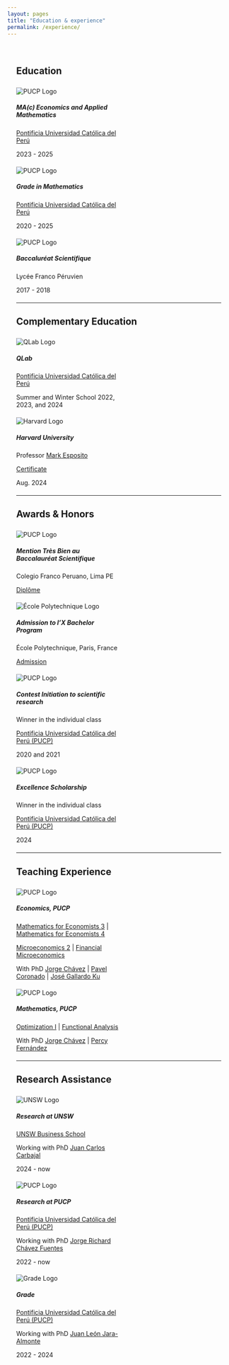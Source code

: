 ```yaml
---
layout: pages
title: "Education & experience"
permalink: /experience/
---
```


<style>
  .content-experience {
    max-width: 800px;
    margin: 0 auto;
    padding: 20px;
  }
  
  .content-experience h2,
  .content-experience h3,
  .content-experience h4,
  .content-experience h5 {
    text-align: left;
    margin-left: 0;
  }
  
  h2 {
    margin-bottom: 25px;
  }
  
  h4 {
    margin: 25px 0;
  }
  
  .card {
    width: 50%;
    margin: 20px 0;
  }
  
  .card-header img {
    display: block;
    margin: 0;
  }
  
  .card-body {
    text-align: left;
  }
  
  @media (max-width: 768px) {
    .card {
      width: 100%;
      margin: 10px 0;
    }
  }
</style>

<div class="content-experience">
  <!-- Education -->
  <h2>Education</h2>
  
  <div class="card">
    <div class="card-header">
      <img draggable="false" src="{{ "/assets/img/institutions/pucp-logo.png" | relative_url }}" alt="PUCP Logo">
    </div>
    <div class="card-body">
      <h5 class="card-title">MA(c) Economics and Applied Mathematics</h5>
      <p class="card-text">
        <a href="https://www.pucp.edu.pe/carrera/matematicas/">Pontificia Universidad Católica del Perú</a>
      </p>
      <p class="card-text">2023 - 2025</p>
    </div>
  </div>
  
  <div class="card">
    <div class="card-header">
      <img draggable="false" src="{{ "/assets/img/institutions/pucp-logo.png" | relative_url }}" alt="PUCP Logo">
    </div>
    <div class="card-body">
      <h5 class="card-title">Grade in Mathematics</h5>
      <p class="card-text">
        <a href="https://www.pucp.edu.pe/carrera/matematicas/">Pontificia Universidad Católica del Perú</a>
      </p>
      <p class="card-text">2020 - 2025</p>
    </div>
  </div>
  
  <div class="card">
    <div class="card-header">
      <img draggable="false" src="{{ "/assets/img/institutions/LyceeFrancoPeruvien.png" | relative_url }}" alt="PUCP Logo">
    </div>
    <div class="card-body">
      <h5 class="card-title">Baccaluréat Scientifique</h5>
      <p class="card-text">Lycée Franco Péruvien</p>
      <p class="card-text">2017 - 2018</p>
    </div>
  </div>
  
  <hr>
  
  <!-- Complementary Education -->
  <h2>Complementary Education</h2>
  
  <div class="card">
    <div class="card-header">
      <img draggable="false" src="{{ "/assets/img/institutions/qlab_logo.png" | relative_url }}" alt="QLab Logo">
    </div>
    <div class="card-body">
      <h5 class="card-title">QLab</h5>
      <p class="card-text">
        <a href="https://qlab.pucp.edu.pe/">Pontificia Universidad Católica del Perú</a>
      </p>
      <p class="card-text">Summer and Winter School 2022, 2023, and 2024</p>
    </div>
  </div>
  
  <div class="card">
    <div class="card-header">
      <img draggable="false" src="{{ "/assets/img/institutions/harvard-logo.png" | relative_url }}" alt="Harvard Logo">
    </div>
    <div class="card-body">
      <h5 class="card-title">Harvard University</h5>
      <p class="card-text">
        Professor <a href="https://professional.dce.harvard.edu/faculty/mark-esposito/">Mark Esposito</a>
      </p>
      <p class="card-text">
        <a href="{{ "/files/courses/education-and-experience/harvard_pucp.pdf" | relative_url }}">Certificate</a>
      </p>
      <p class="card-text">Aug. 2024</p>
    </div>
  </div>
  
  <hr>
  
  <!-- Awards & Honors -->
  <h2>Awards & Honors</h2>
  
  <div class="card">
    <div class="card-header">
      <img draggable="false" src="{{ "/assets/img/institutions/LyceeFrancoPeruvien.png" | relative_url }}" alt="PUCP Logo">
    </div>
    <div class="card-body">
      <h5 class="card-title">Mention Très Bien au Baccalauréat Scientifique</h5>
      <p class="card-text">Colegio Franco Peruano, Lima PE</p>
      <p class="card-text">
        <a href="{{ "/files/courses/education-and-experience/notes_bac.pdf" | relative_url }}">Diplôme</a>
      </p>
    </div>
  </div>
  
  <div class="card">
    <div class="card-header">
      <img draggable="false" src="{{ "/assets/img/institutions/ecole-paris.png" | relative_url }}" alt="École Polytechnique Logo">
    </div>
    <div class="card-body">
      <h5 class="card-title">Admission to l’X Bachelor Program</h5>
      <p class="card-text">École Polytechnique, Paris, France</p>
      <p class="card-text">
        <a href="{{ "/files/courses/education-and-experience/admission_l_X.pdf" | relative_url }}">Admission</a>
      </p>
    </div>
  </div>
  
  <div class="card">
    <div class="card-header">
      <img draggable="false" src="{{ "/assets/img/institutions/pucp-logo.png" | relative_url }}" alt="PUCP Logo">
    </div>
    <div class="card-body">
      <h5 class="card-title">Contest Initiation to scientific research</h5>
      <p class="card-text">Winner in the individual class</p>
      <p class="card-text">
        <a href="https://www.pucp.edu.pe/carrera/matematicas/">Pontificia Universidad Católica del Perú (PUCP)</a>
      </p>
      <p class="card-text">2020 and 2021</p>
    </div>
  </div>
  
  <div class="card">
    <div class="card-header">
      <img draggable="false" src="{{ "/assets/img/institutions/pucp-logo.png" | relative_url }}" alt="PUCP Logo">
    </div>
    <div class="card-body">
      <h5 class="card-title">Excellence Scholarship</h5>
      <p class="card-text">Winner in the individual class</p>
      <p class="card-text">
        <a href="https://www.pucp.edu.pe/carrera/matematicas/">Pontificia Universidad Católica del Perú (PUCP)</a>
      </p>
      <p class="card-text">2024</p>
    </div>
  </div>
  
  <hr>
  
  <!-- Teaching Experience -->
  <h2>Teaching Experience</h2>
  
  <div class="card">
    <div class="card-header">
      <img draggable="false" src="{{ "/assets/img/institutions/pucp-logo.png" | relative_url }}" alt="PUCP Logo">
    </div>
    <div class="card-body">
      <h5 class="card-title">Economics, PUCP</h5>
      <p class="card-text">
        <a href="{{ "/courses/mathematics-for-economists-3/2022-1" | relative_url }}">Mathematics for Economists 3</a> |
        <a href="{{ "/courses/mathematics-for-economists-4/2022-2" | relative_url }}">Mathematics for Economists 4</a>
      </p>
      <p class="card-text">
        <a href="{{ "/courses/microeconomics/2024-2" | relative_url }}">Microeconomics 2</a> |
        <a href="{{ "/courses/financial-microeconomics/2024-2/" | relative_url }}">Financial Microeconomics</a>
      </p>
      <p class="card-text">
        With PhD <a href="https://www.pucp.edu.pe/profesor/jorge-chavez-fuentes" target="_blank">Jorge Chávez</a> | 
        <a href="https://www.pucp.edu.pe/profesor/pavel-coronado-castellanos" target="_blank">Pavel Coronado</a> | 
        <a href="https://es.wikipedia.org/wiki/Jos%C3%A9_Gallardo_Ku" target="_blank">José Gallardo Ku</a>
      </p>
    </div>
  </div>
  
  <div class="card">
    <div class="card-header">
      <img draggable="false" src="{{ "/assets/img/institutions/pucp-logo.png" | relative_url }}" alt="PUCP Logo">
    </div>
    <div class="card-body">
      <h5 class="card-title">Mathematics, PUCP</h5>
      <p class="card-text">
        <a href="{{ "/courses/optimization-i/2024-1" | relative_url }}">Optimization I</a> |
        <a href="{{ "/courses/functional-analysis/2024-1" | relative_url }}">Functional Analysis</a>
      </p>
      <p class="card-text">
        With PhD <a href="https://www.pucp.edu.pe/profesor/jorge-chavez-fuentes" target="_blank">Jorge Chávez</a> | 
        <a href="https://www.pucp.edu.pe/profesor/percy-fernandez-sanchez" target="_blank">Percy Fernández</a>
      </p>
    </div>
  </div>
  
  <hr>
  
  <!-- Research Assistance -->
  <h2>Research Assistance</h2>
  
  <div class="card">
    <div class="card-header">
      <img draggable="false" src="{{ "/assets/img/institutions/unsw.png" | relative_url }}" alt="UNSW Logo">
    </div>
    <div class="card-body">
      <h5 class="card-title">Research at UNSW</h5>
      <p class="card-text">
        <a href="https://www.unsw.edu.au/business/our-schools/economics">UNSW Business School</a>
      </p>
      <p class="card-text">
        Working with PhD <a href="https://sites.google.com/site/carbajaleconomics/home" target="_blank">Juan Carlos Carbajal</a>
      </p>
      <p class="card-text">2024 - now</p>
    </div>
  </div>
  
  <div class="card">
    <div class="card-header">
      <img draggable="false" src="{{ "/assets/img/institutions/pucp-logo.png" | relative_url }}" alt="PUCP Logo">
    </div>
    <div class="card-body">
      <h5 class="card-title">Research at PUCP</h5>
      <p class="card-text">
        <a href="https://www.pucp.edu.pe/carrera/matematicas/">Pontificia Universidad Católica del Perú (PUCP)</a>
      </p>
      <p class="card-text">
        Working with PhD <a href="https://www.pucp.edu.pe/profesor/jorge-chavez-fuentes" target="_blank">Jorge Richard Chávez Fuentes</a>
      </p>
      <p class="card-text">2022 - now</p>
    </div>
  </div>
  
  <div class="card">
    <div class="card-header">
      <img draggable="false" src="{{ "/assets/img/institutions/grade_logo.png" | relative_url }}" alt="Grade Logo">
    </div>
    <div class="card-body">
      <h5 class="card-title">Grade</h5>
      <p class="card-text">
        <a href="https://www.pucp.edu.pe/carrera/matematicas/">Pontificia Universidad Católica del Perú (PUCP)</a>
      </p>
      <p class="card-text">
        Working with PhD <a href="https://www.grade.org.pe/en/investigadores/personal/jleon/" target="_blank">Juan León Jara-Almonte</a>
      </p>
      <p class="card-text">2022 - 2024</p>
    </div>
  </div>
</div>
